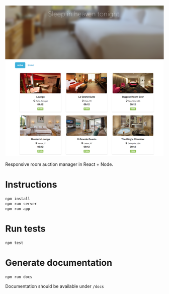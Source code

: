 ![Screenshot](https://github.com/JoaoGuedes/roomsquickly/blob/master/resources/screenshot.png "Screenshot")

Responsive room auction manager in React + Node.

# Instructions

	npm install
	npm run server
	npm run app

# Run tests

	npm test

# Generate documentation

	npm run docs

Documentation should be available under ``/docs``
